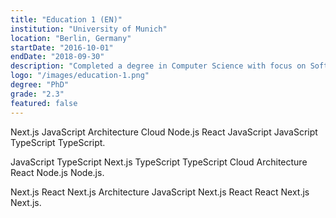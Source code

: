 ```yaml
---
title: "Education 1 (EN)"
institution: "University of Munich"
location: "Berlin, Germany"
startDate: "2016-10-01"
endDate: "2018-09-30"
description: "Completed a degree in Computer Science with focus on Software Engineering."
logo: "/images/education-1.png"
degree: "PhD"
grade: "2.3"
featured: false
---
```


Next.js JavaScript Architecture Cloud Node.js React JavaScript JavaScript TypeScript TypeScript.

JavaScript TypeScript Next.js TypeScript TypeScript Cloud Architecture React Node.js Node.js.

Next.js React Next.js Architecture JavaScript Next.js React React Next.js Next.js.
